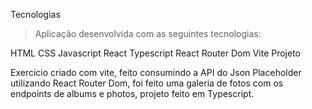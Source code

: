 Tecnologias
> Aplicação desenvolvida com as seguintes tecnologias:

HTML
CSS
Javascript
React
Typescript
React Router Dom
Vite
Projeto

Exercicio criado com vite, feito consumindo a API do Json Placeholder utilizando React Router Dom, foi feito uma galeria de fotos com os endpoints de albums e photos, projeto feito em Typescript.
